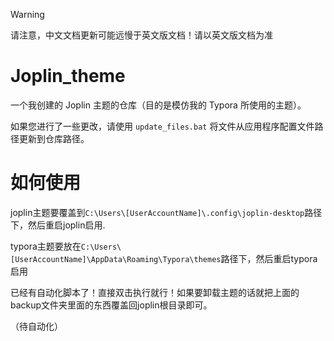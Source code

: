 > [!WARNING]
>
> 请注意，中文文档更新可能远慢于英文版文档！请以英文版文档为准

# Joplin_theme

一个我创建的 Joplin 主题的仓库（目的是模仿我的 Typora 所使用的主题）。

如果您进行了一些更改，请使用 `update_files.bat` 将文件从应用程序配置文件路径更新到仓库路径。



# 如何使用

joplin主题要覆盖到`C:\Users\[UserAccountName]\.config\joplin-desktop`路径下，然后重启joplin启用.

typora主题要放在`C:\Users\[UserAccountName]\AppData\Roaming\Typora\themes`路径下，然后重启typora启用

已经有自动化脚本了！直接双击执行就行！如果要卸载主题的话就把上面的backup文件夹里面的东西覆盖回joplin根目录即可。

（待自动化）
